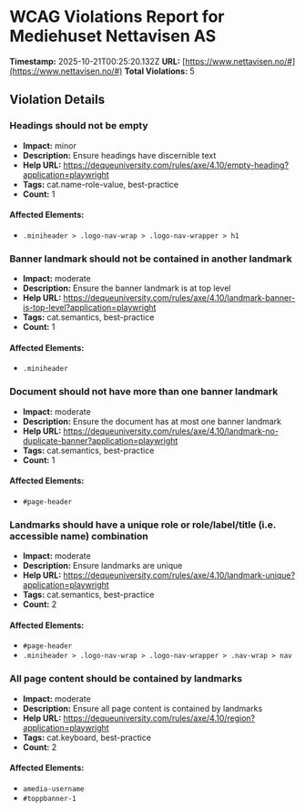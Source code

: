 # WCAG Violations Report for Mediehuset Nettavisen AS

**Timestamp:** 2025-10-21T00:25:20.132Z
**URL:** [https://www.nettavisen.no/#](https://www.nettavisen.no/#)
**Total Violations:** 5

## Violation Details

### Headings should not be empty

- **Impact:** minor
- **Description:** Ensure headings have discernible text
- **Help URL:** https://dequeuniversity.com/rules/axe/4.10/empty-heading?application=playwright
- **Tags:** cat.name-role-value, best-practice
- **Count:** 1

#### Affected Elements:

- `.miniheader > .logo-nav-wrap > .logo-nav-wrapper > h1`

### Banner landmark should not be contained in another landmark

- **Impact:** moderate
- **Description:** Ensure the banner landmark is at top level
- **Help URL:** https://dequeuniversity.com/rules/axe/4.10/landmark-banner-is-top-level?application=playwright
- **Tags:** cat.semantics, best-practice
- **Count:** 1

#### Affected Elements:

- `.miniheader`

### Document should not have more than one banner landmark

- **Impact:** moderate
- **Description:** Ensure the document has at most one banner landmark
- **Help URL:** https://dequeuniversity.com/rules/axe/4.10/landmark-no-duplicate-banner?application=playwright
- **Tags:** cat.semantics, best-practice
- **Count:** 1

#### Affected Elements:

- `#page-header`

### Landmarks should have a unique role or role/label/title (i.e. accessible name) combination

- **Impact:** moderate
- **Description:** Ensure landmarks are unique
- **Help URL:** https://dequeuniversity.com/rules/axe/4.10/landmark-unique?application=playwright
- **Tags:** cat.semantics, best-practice
- **Count:** 2

#### Affected Elements:

- `#page-header`
- `.miniheader > .logo-nav-wrap > .logo-nav-wrapper > .nav-wrap > nav`

### All page content should be contained by landmarks

- **Impact:** moderate
- **Description:** Ensure all page content is contained by landmarks
- **Help URL:** https://dequeuniversity.com/rules/axe/4.10/region?application=playwright
- **Tags:** cat.keyboard, best-practice
- **Count:** 2

#### Affected Elements:

- `amedia-username`
- `#toppbanner-1`
